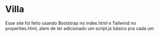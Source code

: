 # Villa
Esse site foi feito usando Bootstrap no index.html e Tailwind no properties.html, alem de ter adicionado um script.js básico pra cada um
